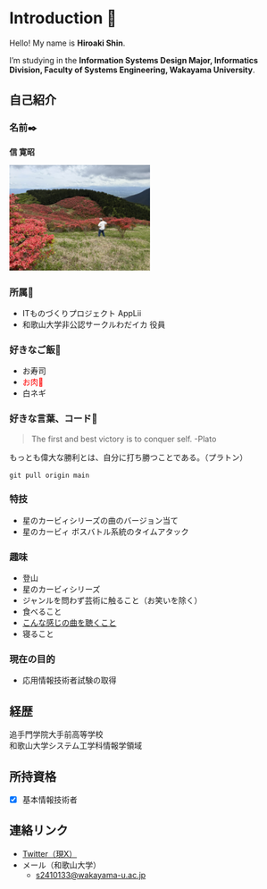 # Introduction 🥳

Hello! My name is **Hiroaki Shin**.

I’m studying in the **Information Systems Design Major, Informatics Division, Faculty of Systems Engineering, Wakayama University**.


## 自己紹介

  ### 名前✒️
  <strong>信 寛昭</strong>

  <img src="IMG_8218.jpg" width=50%>

  ### 所属🥕
  - ITものづくりプロジェクト AppLii  
  - 和歌山大学非公認サークルわだイカ 役員  

  ### 好きなご飯🍖
  - お寿司
  - <span style="color : red">お肉🍖</span>
  - 白ネギ
  ### 好きな言葉、コード💫
  > The first and best victory is to conquer self. -Plato
  
  もっとも偉大な勝利とは、自分に打ち勝つことである。（プラトン）

  ```
  git pull origin main
  ```

  ### 特技
  - 星のカービィシリーズの曲のバージョン当て  
  - 星のカービィ ボスバトル系統のタイムアタック

  ### 趣味
  - 登山  
  - 星のカービィシリーズ  
  - ジャンルを問わず芸術に触ること（お笑いを除く）
  - 食べること
  - [こんな感じの曲を聴くこと](https://www.youtube.com/watch?v=oGpv6yrdM4E)
  - 寝ること

  ### 現在の目的
  - 応用情報技術者試験の取得

## 経歴  
  追手門学院大手前高等学校  
  和歌山大学システム工学科情報学領域

## 所持資格
- [x] 基本情報技術者 

## 連絡リンク
  - [Twitter（現X）](https://x.com/AltHiroaki)
  - メール（和歌山大学）
      - s2410133@wakayama-u.ac.jp
